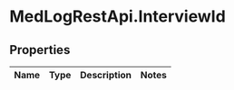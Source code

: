 # MedLogRestApi.InterviewId

## Properties

Name | Type | Description | Notes
------------ | ------------- | ------------- | -------------


